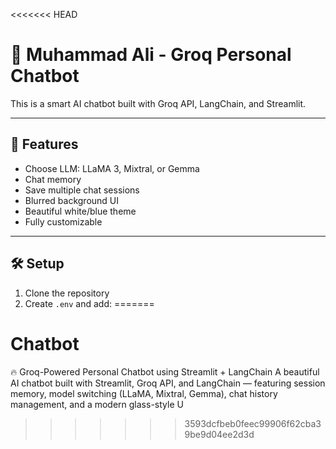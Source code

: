 <<<<<<< HEAD
# 🤖 Muhammad Ali - Groq Personal Chatbot

This is a smart AI chatbot built with Groq API, LangChain, and Streamlit.

---

## 🚀 Features

- Choose LLM: LLaMA 3, Mixtral, or Gemma
- Chat memory
- Save multiple chat sessions
- Blurred background UI
- Beautiful white/blue theme
- Fully customizable

---

## 🛠 Setup

1. Clone the repository  
2. Create `.env` and add:
=======
# Chatbot
🔥 Groq-Powered Personal Chatbot using Streamlit + LangChain A beautiful AI chatbot built with Streamlit, Groq API, and LangChain — featuring session memory, model switching (LLaMA, Mixtral, Gemma), chat history management, and a modern glass-style U
>>>>>>> 3593dcfbeb0feec99906f62cba39be9d04ee2d3d
